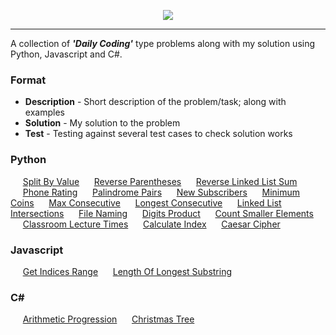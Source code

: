 <p align="center">
  <img src="https://i.ibb.co/Dk9MC80/Banner-Image.png"/>
</p>

---
A collection of ***'Daily Coding'*** type problems along with my solution using Python, Javascript and C#.

### Format
- **Description** - Short description of the problem/task; along with examples
- **Solution** - My solution to the problem 
- **Test** - Testing against several test cases to check solution works

### Python
&nbsp;&nbsp;&nbsp;&nbsp;&nbsp;[Split By Value](Python/SplitByValue.py)
&nbsp;&nbsp;&nbsp;&nbsp;&nbsp;[Reverse Parentheses](Python/ReverseParentheses.py)
&nbsp;&nbsp;&nbsp;&nbsp;&nbsp;[Reverse Linked List Sum](Python/ReverseLinkedListSum.py)
&nbsp;&nbsp;&nbsp;&nbsp;&nbsp;[Phone Rating](Python/PhoneRating.py)
&nbsp;&nbsp;&nbsp;&nbsp;&nbsp;[Palindrome Pairs](Python/PalindromePairs.py)
&nbsp;&nbsp;&nbsp;&nbsp;&nbsp;[New Subscribers](Python/NewSubscribers.py)
&nbsp;&nbsp;&nbsp;&nbsp;&nbsp;[Minimum Coins](Python/MinimumCoins.py)
&nbsp;&nbsp;&nbsp;&nbsp;&nbsp;[Max Consecutive](Python/MaxConsecutive.py)
&nbsp;&nbsp;&nbsp;&nbsp;&nbsp;[Longest Consecutive](Python/LongestConsecutive.py)
&nbsp;&nbsp;&nbsp;&nbsp;&nbsp;[Linked List Intersections](Python/LinkedListIntersections.py)
&nbsp;&nbsp;&nbsp;&nbsp;&nbsp;[File Naming](Python/FileNaming.py)
&nbsp;&nbsp;&nbsp;&nbsp;&nbsp;[Digits Product](Python/DigitsProduct.py)
&nbsp;&nbsp;&nbsp;&nbsp;&nbsp;[Count Smaller Elements](Python/CountSmallerElements.py)
&nbsp;&nbsp;&nbsp;&nbsp;&nbsp;[Classroom Lecture Times](Python/Classroomlecturetimes.py)
&nbsp;&nbsp;&nbsp;&nbsp;&nbsp;[Calculate Index](Python/CalculateIndex.py)
&nbsp;&nbsp;&nbsp;&nbsp;&nbsp;[Caesar Cipher](Python/caesar_cipher/caesar_cipher.py)

### Javascript
&nbsp;&nbsp;&nbsp;&nbsp;&nbsp;[Get Indices Range](Javascript/getIndicesRange.js)
&nbsp;&nbsp;&nbsp;&nbsp;&nbsp;[Length Of Longest Substring](Javascript/lengthOfLongestSubstring.js)

### C#
&nbsp;&nbsp;&nbsp;&nbsp;&nbsp;[Arithmetic Progression](C#/ArithmeticProgression/Program.cs)
&nbsp;&nbsp;&nbsp;&nbsp;&nbsp;[Christmas Tree](C#/ChristmasTree/Program.cs)
